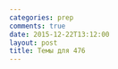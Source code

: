 ```yaml
---
categories: prep
comments: true
date: 2015-12-22T13:12:00
layout: post
title: Темы для 476
---
```


